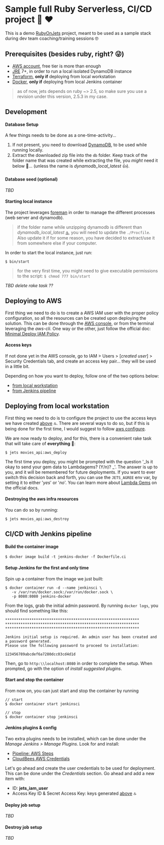 # Sample full Ruby Serverless, CI/CD project :muscle: :heart:

This is a demo [RubyOnJets](http://rubyonjets.com/) project, meant to be used as a sample stack during dev team coaching/training sessions :nerd_face:

## Prerequisites (besides ruby, right? :stuck_out_tongue_winking_eye:)
* [AWS account](https://aws.amazon.com/console/), free tier is more than enough
* [JRE](https://java.com/en/) 7+, in order to run a local isolated DynamoDB instance
* [Terraform](https://www.terraform.io/), **only if** deploying from local workstation
* [Docker](https://docs.docker.com/get-docker/), **only if** deploying from local Jenkins container

> as of now, jets depends on ruby ~> 2.5, so make sure you use a revision under this version, 2.5.3 in my case. 

## Development

#### Database Setup
A few things needs to be done as a one-time-activity...
1. If not present, you need to download [DynamoDB](https://docs.aws.amazon.com/amazondynamodb/latest/developerguide/DynamoDBLocal.DownloadingAndRunning.html), to be used while running locally.
<a name="unzip"></a>
2. Extract the downloaded zip file into the `db` folder. Keep track of the folder name that was created while extracting the file, you _might_ need it below :grimacing:... (unless the name is _dynamodb_local_latest_ :+1:).

#### Database seed (optional)

_TBD_

#### Starting local instance

The project leverages [foreman](https://github.com/ddollar/foreman) in order to manage the different processes (web server and dynamodb).

> if the folder name while unzipping dynamodb is different than _dynamodb_local_latest_ [:top:](#unzip), you will need to update the 
 `./Procfile`. Also update it if for some reason, you have decided to extract/use it from somewhere else if your computer.

In order to start the local instance, just run:

  `$ bin/start`

> for the very first time, you might need to give executable permissions to the script: `$ chmod 777 bin/start`

_TBD delete rake task ??_

## Deploying to AWS

First thing we need to do is to create a AWS IAM user with the proper policy configuration, so all the resources can be created upon deploying the solution. This can be done through the [AWS console](https://aws.amazon.com/console/), or from the terminal leveraging the _aws-cli_. One way or the other, just follow the official doc: [Minimal Deploy IAM Policy](https://rubyonjets.com/docs/extras/minimal-deploy-iam/). 

<a name="keys"></a>
#### Access keys
If not done yet in the AWS console, go to IAM > Users > [_created user_] > Security Credentials tab, and create an access key pair... they will be used in a little bit.

Depending on how you want to deploy, follow one of the two options below:
* [from local workstation](#local)
* [from Jenkins pipeline](#jenkins)
 
<a name="local"></a>
## Deploying from local workstation

First thing we need to do is to configure the project to use the access keys we have created [above](#keys) :top:. There are several ways to do so, but if this is being done for the first time, I would suggest to follow [aws configure](https://docs.aws.amazon.com/cli/latest/userguide/cli-chap-configure.html).

We are now ready to deploy, and for this, there is a convenient rake task that will take care of **everything** :muscle::

`$ jets movies_api:aws_deploy`

The first time you deploy, you might be prompted with the question '_Is it okay to send your gem data to Lambdagems? (Y/n)? _'. The answer is up to you, and it will be remembered for future deployments. If you want to ever switch this decision back and forth, you can use the `JETS_AGREE` env var, by setting it to either '_yes_' or '_no_'. You can learn more about [Lambda Gems](https://rubyonjets.com/docs/lambdagems/) on the official docs.

#### Destroying the aws infra resources

You can do so by running:

`$ jets movies_api:aws_destroy`


<a name="jenkins"></a>
## CI/CD with Jenkins pipeline

#### Build the container image
`$ docker image build -t jenkins-docker -f Dockerfile.ci `
 
#### Setup Jenkins for the first and only time
Spin up a container from the image we just built:
```
$ docker container run -d --name jenkinsci \
   -v /var/run/docker.sock:/var/run/docker.sock \
   -p 8080:8080 jenkins-docker
```
From the logs, grab the initial admin password. By running `docker logs`, you should find something like this:
```
*************************************************************
*************************************************************
*************************************************************

Jenkins initial setup is required. An admin user has been created and a password generated.
Please use the following password to proceed to installation:

123456789abcdef6a7280dcc03cd4d1d
```
Then, go to `http:\\localhost:8080` in order to complete the setup. When prompted, go with the option of _install suggested plugins_. 

#### Start and stop the container
From now on, you can just start and stop the container by running
````
// start
$ docker container start jenkinsci

// stop
$ docker container stop jenkinsci
````

#### Jenkins plugins & config
Two extra plugins needs to be installed, which can be done under the _Manage Jenkins > Manage Plugins_. Look for and install:
* [Pipeline: AWS Steps](https://plugins.jenkins.io/pipeline-aws)
* [CloudBees AWS Credentials](https://plugins.jenkins.io/aws-credentials)


Let's go ahead and create the user credentials to be used for deployment. This can be done under the _Credentials_ section. Go ahead and add a new item with:
* ID: **jets_iam_user**
* Access Key ID & Secret Access Key: keys generated [above](#keys) :top:

#### Deploy job setup

_TBD_

#### Destroy job setup

_TBD_
